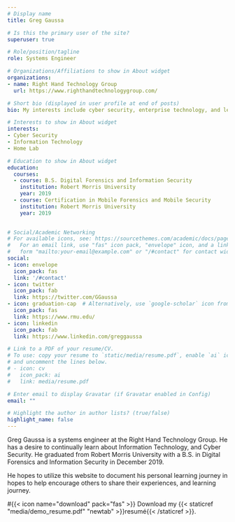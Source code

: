 ```yaml
---
# Display name
title: Greg Gaussa

# Is this the primary user of the site?
superuser: true

# Role/position/tagline
role: Systems Engineer

# Organizations/Affiliations to show in About widget
organizations:
- name: Right Hand Technology Group
  url: https://www.righthandtechnologygroup.com/

# Short bio (displayed in user profile at end of posts)
bio: My interests include cyber security, enterprise technology, and learning through my home lab.

# Interests to show in About widget
interests:
- Cyber Security
- Information Technology
- Home Lab

# Education to show in About widget
education:
  courses:
  - course: B.S. Digital Forensics and Information Security
    institution: Robert Morris University
    year: 2019
  - course: Certification in Mobile Forensics and Mobile Security
    institution: Robert Morris University
    year: 2019
 

# Social/Academic Networking
# For available icons, see: https://sourcethemes.com/academic/docs/page-builder/#icons
#   For an email link, use "fas" icon pack, "envelope" icon, and a link in the
#   form "mailto:your-email@example.com" or "/#contact" for contact widget.
social:
- icon: envelope
  icon_pack: fas
  link: '/#contact'
- icon: twitter
  icon_pack: fab
  link: https://twitter.com/GGaussa
- icon: graduation-cap  # Alternatively, use `google-scholar` icon from `ai` icon pack
  icon_pack: fas
  link: https://www.rmu.edu/
- icon: linkedin
  icon_pack: fab
  link: https://www.linkedin.com/greggaussa

# Link to a PDF of your resume/CV.
# To use: copy your resume to `static/media/resume.pdf`, enable `ai` icons in `params.toml`, 
# and uncomment the lines below.
# - icon: cv
#   icon_pack: ai
#   link: media/resume.pdf

# Enter email to display Gravatar (if Gravatar enabled in Config)
email: ""

# Highlight the author in author lists? (true/false)
highlight_name: false
---
```


Greg Gaussa is a systems engineer at the Right Hand Technology Group. He has a desire to continually learn about Information Technology, and Cyber Security. He graduated from Robert Morris University with a B.S. in Digital Forensics and Information Security in December 2019. 

He hopes to utilize this website to document his personal learning journey in hopes to help encourage others to share their experiences, and learning journey.

#{{< icon name="download" pack="fas" >}} Download my {{< staticref "media/demo_resume.pdf" "newtab" >}}resumé{{< /staticref >}}.
